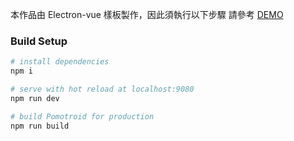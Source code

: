 本作品由 Electron-vue 樣板製作，因此須執行以下步驟
請參考 [DEMO](https://www.loom.com/share/498631b6d04742d99ff5ff57c874efe7)

### Build Setup

```bash
# install dependencies
npm i

# serve with hot reload at localhost:9080
npm run dev

# build Pomotroid for production
npm run build
```
